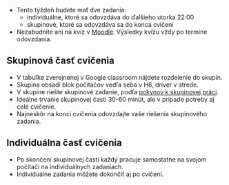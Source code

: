 * Tento týždeň budete mať dve zadania: 
  * individuálne, ktoré sa odovzdáva do ďalšieho utorka 22:00
  * skupinové, ktoré sa odovzdáva sa do konca cvičení
* Nezabudnite ani na kvíz v [Moodle](https://moodle.uniba.sk/course/view.php?id=3421). Výsledky kvízu vždy po termíne odovzdania.

## Skupinová časť cvičenia

* V tabuľke zverejnenej v Google classroom nájdete rozdelenie do skupín.
* Skupina obsadí blok počítačov vedľa seba v H6, driver v strede.
* V skupine riešte skupinové zadanie, podľa [pokynov k skupinovej práci](./Groups.md).
* Ideálne trvanie skupinovej časti 30-60 minút, ale v prípade potreby aj celé cvičenie.
* Najneskôr na konci cvičenia odovzdajte vaše riešenia skupinového zadania.

## Individuálna časť cvičenia

* Po skončení skupinovej časti každý pracuje samostatne na svojom počítači na individuálnych zadaniach.
* Individuálne zadania môžete dokončiť aj po cvičení.
